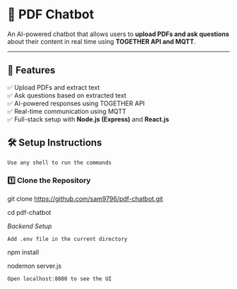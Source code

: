 # 📄 PDF Chatbot

An AI-powered chatbot that allows users to **upload PDFs and ask questions** about their content in real time using **TOGETHER API and MQTT**.

---

## 🚀 Features
✅ Upload PDFs and extract text  
✅ Ask questions based on extracted text  
✅ AI-powered responses using TOGETHER API  
✅ Real-time communication using MQTT  
✅ Full-stack setup with **Node.js (Express)** and **React.js** 

## 🛠️ **Setup Instructions**

```Use any shell to run the commands```

### **1️⃣ Clone the Repository**

git clone https://github.com/sam9796/pdf-chatbot.git

cd pdf-chatbot

*Backend Setup*

```Add .env file in the current directory```

npm install

nodemon server.js

```Open localhost:8080 to see the UI```
